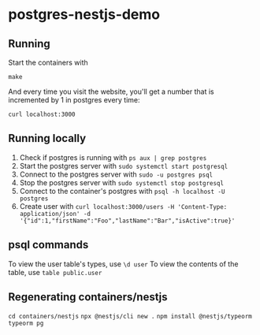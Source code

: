 # postgres-nestjs-demo

## Running

Start the containers with

`make`

And every time you visit the website, you'll get a number that is incremented by 1 in postgres every time:

`curl localhost:3000`

## Running locally

1. Check if postgres is running with `ps aux | grep postgres`
2. Start the postgres server with `sudo systemctl start postgresql`
3. Connect to the postgres server with `sudo -u postgres psql`
4. Stop the postgres server with `sudo systemctl stop postgresql`
5. Connect to the container's postgres with `psql -h localhost -U postgres`
6. Create user with `curl localhost:3000/users -H 'Content-Type: application/json' -d '{"id":1,"firstName":"Foo","lastName":"Bar","isActive":true}'`

## psql commands
To view the user table's types, use `\d user`
To view the contents of the table, use `table public.user`

## Regenerating containers/nestjs

`cd containers/nestjs`
`npx @nestjs/cli new .`
`npm install @nestjs/typeorm typeorm pg`
